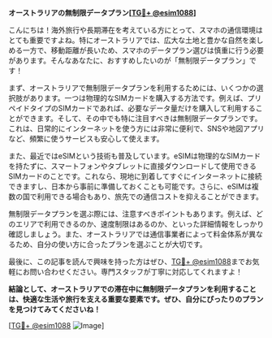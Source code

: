 **オーストラリアの無制限データプラン[[TG💪+ @esim1088](https://t.me/s/esim1088)]**

こんにちは！海外旅行や長期滞在を考えている方にとって、スマホの通信環境はとても重要ですよね。特にオーストラリアでは、広大な土地と豊かな自然を楽しめる一方で、移動距離が長いため、スマホのデータプラン選びは慎重に行う必要があります。そんなあなたに、おすすめしたいのが「無制限データプラン」です！

まず、オーストラリアで無制限データプランを利用するためには、いくつかの選択肢があります。一つは物理的なSIMカードを購入する方法です。例えば、プリペイドタイプのSIMカードであれば、必要なデータ量だけを購入して利用することができます。そして、その中でも特に注目すべきは無制限データプランです。これは、日常的にインターネットを使う方には非常に便利で、SNSや地図アプリなど、頻繁に使うサービスも安心して使えます。

また、最近ではeSIMという技術も普及しています。eSIMは物理的なSIMカードを持たずに、スマートフォンやタブレットに直接ダウンロードして使用できるSIMカードのことです。これなら、現地に到着してすぐにインターネットに接続できますし、日本から事前に準備しておくことも可能です。さらに、eSIMは複数の国で利用できる場合もあり、旅先での通信コストを抑えることができます。

無制限データプランを選ぶ際には、注意すべきポイントもあります。例えば、どのエリアで利用できるのか、速度制限はあるのか、といった詳細情報をしっかり確認しましょう。また、オーストラリアでは通信事業者によって料金体系が異なるため、自分の使い方に合ったプランを選ぶことが大切です。

最後に、この記事を読んで興味を持った方はぜひ、[TG💪+ @esim1088](https://t.me/s/esim1088)までお気軽にお問い合わせください。専門スタッフが丁寧に対応してくれますよ！

**結論として、オーストラリアでの滞在中に無制限データプランを利用することは、快適な生活や旅行を支える重要な要素です。ぜひ、自分にぴったりのプランを見つけてみてくださいね！**

[[TG💪+ @esim1088](https://t.me/s/esim1088) ![Image](https://i.postimg.cc/Y0z9fWf4/image.png)]